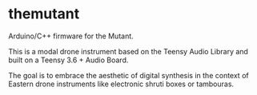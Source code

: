 # themutant
Arduino/C++ firmware for the Mutant.

This is a modal drone instrument based on the Teensy Audio Library and built on a Teensy 3.6 + Audio Board.

The goal is to embrace the aesthetic of digital synthesis in the context of Eastern drone instruments like electronic shruti boxes or tambouras.
